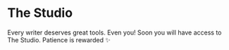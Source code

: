 # The Studio

Every writer deserves great tools. Even you! Soon you will have access to The Studio. Patience is rewarded :sparkles: